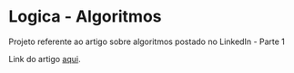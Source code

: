 # Logica - Algoritmos

Projeto referente ao artigo sobre algoritmos postado no LinkedIn - Parte 1

Link do artigo [aqui](https://www.linkedin.com/pulse/l%25C3%25B3gica-de-programa%25C3%25A7%25C3%25A3o-algoritmos-parte-1-wellington-balbo).
